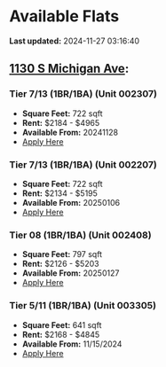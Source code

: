 # Available Flats

**Last updated:** 2024-11-27 03:16:40

## [1130 S Michigan Ave](https://1130smichigan.com/wp-json/floorplans/v1/available-units):
### Tier 7/13 (1BR/1BA) (Unit 002307)
- **Square Feet:** 722 sqft
- **Rent:** $2184 - $4965
- **Available From:** 20241128
- [Apply Here](https://1130smichigan.securecafe.com/onlineleasing/eleven-thirty/oleapplication.aspx?stepname=RentalOptions&myOlePropertyId=638530&FloorPlanID=2321071&UnitID=11312683&header=1)

### Tier 7/13 (1BR/1BA) (Unit 002207)
- **Square Feet:** 722 sqft
- **Rent:** $2134 - $5195
- **Available From:** 20250106
- [Apply Here](https://1130smichigan.securecafe.com/onlineleasing/eleven-thirty/oleapplication.aspx?stepname=RentalOptions&myOlePropertyId=638530&FloorPlanID=2321071&UnitID=11312681&header=1)

### Tier 08 (1BR/1BA) (Unit 002408)
- **Square Feet:** 797 sqft
- **Rent:** $2126 - $5203
- **Available From:** 20250127
- [Apply Here](https://1130smichigan.securecafe.com/onlineleasing/eleven-thirty/oleapplication.aspx?stepname=RentalOptions&myOlePropertyId=638530&FloorPlanID=2321074&UnitID=11312950&header=1)

### Tier 5/11 (1BR/1BA) (Unit 003305)
- **Square Feet:** 641 sqft
- **Rent:** $2168 - $4845
- **Available From:** 11/15/2024
- [Apply Here](https://1130smichigan.securecafe.com/onlineleasing/eleven-thirty/oleapplication.aspx?stepname=RentalOptions&myOlePropertyId=638530&FloorPlanID=2321070&UnitID=11312581&header=1)

